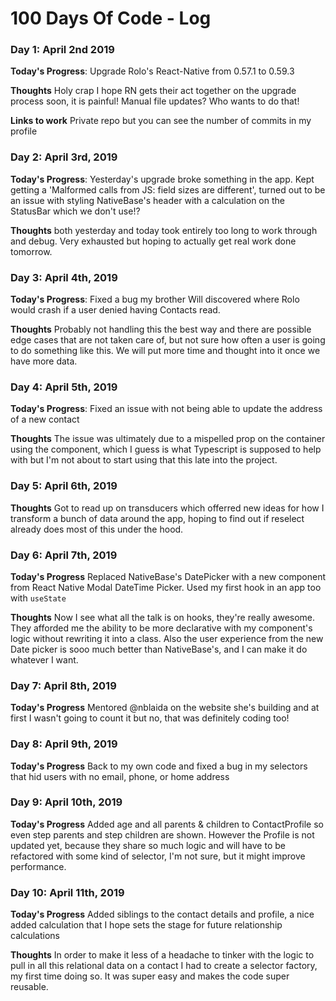 # 100 Days Of Code - Log

### Day 1: April 2nd 2019

**Today's Progress**: Upgrade Rolo's React-Native from 0.57.1 to 0.59.3

**Thoughts** Holy crap I hope RN gets their act together on the upgrade process soon, it is painful! Manual file updates? Who wants to do that!

**Links to work** Private repo but you can see the number of commits in my profile

### Day 2: April 3rd, 2019

**Today's Progress**: Yesterday's upgrade broke something in the app. Kept getting a 'Malformed calls from JS: field sizes are different', turned out to be an issue with styling NativeBase's header with a calculation on the StatusBar which we don't use!?

**Thoughts** both yesterday and today took entirely too long to work through and debug. Very exhausted but hoping to actually get real work done tomorrow.

### Day 3: April 4th, 2019

**Today's Progress**: Fixed a bug my brother Will discovered where Rolo would crash if a user denied having Contacts read.

**Thoughts** Probably not handling this the best way and there are possible edge cases that are not taken care of, but not sure how often a user is going to do something like this. We will put more time and thought into it once we have more data.

### Day 4: April 5th, 2019

**Today's Progress**: Fixed an issue with not being able to update the address of a new contact

**Thoughts** The issue was ultimately due to a mispelled prop on the container using the component, which I guess is what Typescript is supposed to help with but I'm not about to start using that this late into the project.

### Day 5: April 6th, 2019

**Thoughts** Got to read up on transducers which offerred new ideas for how I transform a bunch of data around the app, hoping to find out if reselect already does most of this under the hood.

### Day 6: April 7th, 2019

**Today's Progress** Replaced NativeBase's DatePicker with a new component from React Native Modal DateTime Picker. Used my first hook in an app too with `useState`

**Thoughts** Now I see what all the talk is on hooks, they're really awesome. They afforded me the ability to be more declarative with my component's logic without rewriting it into a class. Also the user experience from the new Date picker is sooo much better than NativeBase's, and I can make it do whatever I want.

### Day 7: April 8th, 2019

**Today's Progress** Mentored @nblaida on the website she's building and at first I wasn't going to count it but no, that was definitely coding too!

### Day 8: April 9th, 2019

**Today's Progress**  Back to my own code and fixed a bug in my selectors that hid users with no email, phone, or home address

### Day 9: April 10th, 2019

**Today's Progress** Added age and all parents & children to ContactProfile so even step parents and step children are shown. However the Profile is not updated yet, because they share so much logic and will have to be refactored with some kind of selector, I'm not sure, but it might improve performance.

### Day 10: April 11th, 2019

**Today's Progress** Added siblings to the contact details and profile, a nice added calculation that I hope sets the stage for future relationship calculations

**Thoughts** In order to make it less of a headache to tinker with the logic to pull in all this relational data on a contact I had to create a selector factory, my first time doing so. It was super easy and makes the code super reusable.
